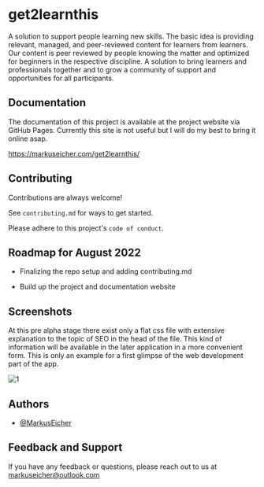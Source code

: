
# get2learnthis

A solution to support people learning new skills. The basic idea is providing relevant, managed, and peer-reviewed content for learners from learners. Our content is peer reviewed by people knowing the matter and optimized for beginners in the respective discipline. A solution to bring learners and professionals together and to grow a community of support and opportunities for all participants.



## Documentation

The documentation of this project is available at the project website via GitHub Pages. Currently this site is not useful but I will do my best to bring it online asap.

https://markuseicher.com/get2learnthis/



## Contributing

Contributions are always welcome!

See `contributing.md` for ways to get started.

Please adhere to this project's `code of conduct`.



## Roadmap for August 2022

- Finalizing the repo setup and adding contributing.md

- Build up the project and documentation website



## Screenshots

At this pre alpha stage there exist only a flat css file with extensive explanation to the topic of SEO in the head of the file. This kind of information will be available in the later application in a more convenient form. This is only an example for a first glimpse of the web development part of the app.

![1](https://user-images.githubusercontent.com/83175378/186280266-91ffa71d-df80-481f-9169-bee315b9e2d0.PNG)



## Authors

- [@MarkusEicher](https://www.github.com/MarkusEicher)



## Feedback and Support

If you have any feedback or questions, please reach out to us at markuseicher@outlook.com

